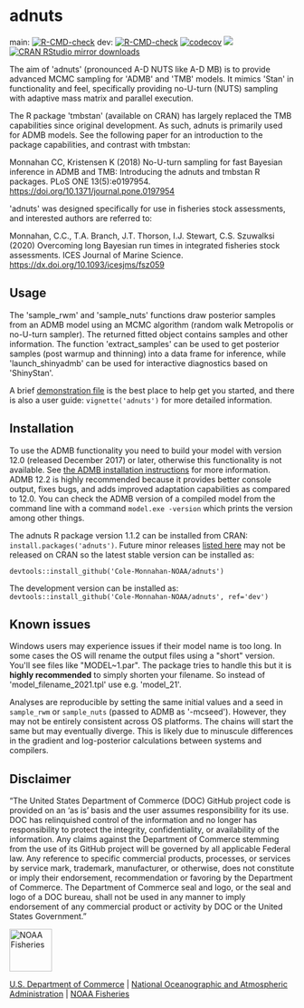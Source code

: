 # adnuts

main: [![R-CMD-check](https://github.com/Cole-Monnahan-NOAA/adnuts/workflows/R-CMD-check/badge.svg?branch=main)](https://github.com/Cole-Monnahan-NOAA/adnuts/actions?query=workflow%3AR-CMD-check)
dev: [![R-CMD-check](https://github.com/Cole-Monnahan-NOAA/adnuts/workflows/R-CMD-check/badge.svg?branch=dev)](https://github.com/Cole-Monnahan-NOAA/adnuts/actions?query=workflow%3AR-CMD-check) [![codecov](https://codecov.io/gh/Cole-Monnahan-NOAA/adnuts/branch/dev/graph/badge.svg)](https://codecov.io/gh/Cole-Monnahan-NOAA/adnuts)
[![](https://www.r-pkg.org/badges/version/adnuts)](https://www.r-pkg.org/pkg/adnuts)
[![CRAN RStudio mirror downloads](https://cranlogs.r-pkg.org/badges/adnuts)](https://www.r-pkg.org/pkg/adnuts)

The aim of 'adnuts' (pronounced A-D NUTS like A-D MB) is to provide
advanced MCMC sampling for 'ADMB' and 'TMB' models. It mimics 'Stan' in
functionality and feel, specifically providing no-U-turn (NUTS) sampling
with adaptive mass matrix and parallel execution.

The R package 'tmbstan' (available on CRAN) has largely replaced the TMB
capabilities since original development. As such, adnuts is primarily used
for ADMB models. See the following paper for an introduction to the package
capabilities, and contrast with tmbstan:

Monnahan CC, Kristensen K (2018) No-U-turn sampling for fast Bayesian
inference in ADMB and TMB: Introducing the adnuts and tmbstan R
packages. PLoS ONE 13(5):e0197954. 
https://doi.org/10.1371/journal.pone.0197954

'adnuts' was designed specifically for use in fisheries stock assessments,
and interested authors are referred to:

Monnahan, C.C., T.A. Branch, J.T. Thorson, I.J. Stewart, C.S. Szuwalksi
(2020) Overcoming long Bayesian run times in integrated fisheries stock
assessments. ICES Journal of Marine
Science. https://dx.doi.org/10.1093/icesjms/fsz059


## Usage
The 'sample_rwm' and 'sample_nuts' functions draw posterior samples from an
ADMB model using an MCMC algorithm (random walk Metropolis or no-U-turn
sampler). The returned fitted object contains samples and other
information. The function 'extract_samples' can be used to get posterior
samples (post warmup and thinning) into a data frame for inference, while
'launch_shinyadmb' can be used for interactive diagnostics based on
'ShinyStan'.

A brief [demonstration
file](https://github.com/Cole-Monnahan-NOAA/adnuts/blob/master/inst/demo.R)
is the best place to help get you started, and there is also a user guide:
`vignette('adnuts')` for more detailed information.

## Installation

To use the ADMB functionality you need to build your model with version
12.0 (released December 2017) or later, otherwise this functionality is not
available. See [the ADMB installation
instructions](https://www.admb-project.org/docs/install/) for more
information. ADMB 12.2 is highly recommended because it provides better
console output, fixes bugs, and adds improved adaptation capabilities as
compared to 12.0. You can check the ADMB version of a compiled model from
the command line with a command `model.exe -version` which prints the
version among other things.

The adnuts R package version 1.1.2 can be installed from CRAN:
`install.packages('adnuts')`. Future minor releases [listed
here](https://github.com/Cole-Monnahan-NOAA/adnuts/releases) may not be
released on CRAN so the latest stable version can be installed as:

`devtools::install_github('Cole-Monnahan-NOAA/adnuts')`

The development version can be installed as:
`devtools::install_github('Cole-Monnahan-NOAA/adnuts', ref='dev')`

## Known issues
Windows users may experience issues if their model name is too long. In
some cases the OS will rename the output files using a "short"
version. You'll see files like "MODEL~1.par". The package tries to handle
this but it is **highly recommended** to simply shorten your filename. So
instead of 'model_filename_2021.tpl' use e.g. 'model_21'.

Analyses are reproducible by setting the same initial values and a seed in
`sample_rwm` or `sample_nuts` (passed to ADMB as '-mcseed'). However, they
may not be entirely consistent across OS platforms. The chains will start
the same but may eventually diverge. This is likely due to minuscule
differences in the gradient and log-posterior calculations between systems
and compilers.

## Disclaimer

“The United States Department of Commerce (DOC) GitHub project code is
provided on an ‘as is’ basis and the user assumes responsibility for its
use. DOC has relinquished control of the information and no longer has
responsibility to protect the integrity, confidentiality, or availability
of the information. Any claims against the Department of Commerce stemming
from the use of its GitHub project will be governed by all applicable
Federal law. Any reference to specific commercial products, processes, or
services by service mark, trademark, manufacturer, or otherwise, does not
constitute or imply their endorsement, recommendation or favoring by the
Department of Commerce. The Department of Commerce seal and logo, or the
seal and logo of a DOC bureau, shall not be used in any manner to imply
endorsement of any commercial product or activity by DOC or the United
States Government.”

<img src="https://raw.githubusercontent.com/nmfs-general-modeling-tools/nmfspalette/main/man/figures/noaa-fisheries-rgb-2line-horizontal-small.png" height="75" alt="NOAA Fisheries"> 

[U.S. Department of Commerce](https://www.commerce.gov/) | [National Oceanographic and Atmospheric Administration](https://www.noaa.gov) | [NOAA Fisheries](https://www.fisheries.noaa.gov/)
